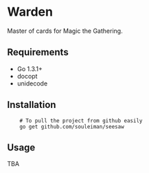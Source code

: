 Warden
=========
Master of cards for Magic the Gathering.

Requirements
------------
* Go 1.3.1+
* docopt
* unidecode

## Installation
        # To pull the project from github easily
        go get github.com/souleiman/seesaw

Usage
------------
TBA